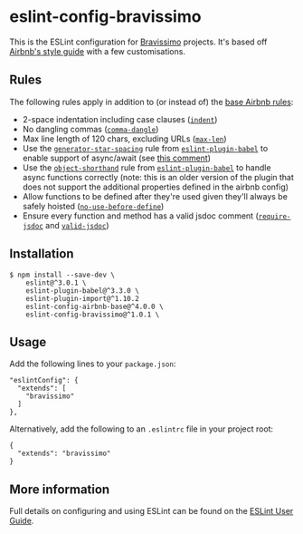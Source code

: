 # eslint-config-bravissimo

This is the ESLint configuration for [Bravissimo](http://bravissimolabs.com) projects. It's based off [Airbnb's style guide](https://github.com/airbnb/javascript) with a few customisations.

## Rules

The following rules apply in addition to (or instead of) the [base Airbnb rules](https://github.com/airbnb/javascript):

- 2-space indentation including case clauses ([`indent`](http://eslint.org/docs/rules/indent))  
- No dangling commas ([`comma-dangle`](http://eslint.org/docs/rules/comma-dangle))  
- Max line length of 120 chars, excluding URLs ([`max-len`](http://eslint.org/docs/rules/max-len))  
- Use the [`generator-star-spacing`](http://eslint.org/docs/rules/generator-star-spacing) rule from [`eslint-plugin-babel`](https://github.com/babel/eslint-plugin-babel) to enable support of async/await (see [this comment](https://github.com/eslint/eslint/issues/6528#issuecomment-228324958))  
- Use the [`object-shorthand`](http://eslint.org/docs/rules/object-shorthand) rule from [`eslint-plugin-babel`](https://github.com/babel/eslint-plugin-babel) to handle async functions correctly (note: this is an older version of the plugin that does not support the additional properties defined in the airbnb config)
- Allow functions to be defined after they're used given they'll always be safely hoisted ([`no-use-before-define`](http://eslint.org/docs/rules/no-use-before-define))  
- Ensure every function and method has a valid jsdoc comment ([`require-jsdoc`](http://eslint.org/docs/rules/require-jsdoc) and [`valid-jsdoc`](http://eslint.org/docs/rules/valid-jsdoc))  

## Installation

    $ npm install --save-dev \
        eslint@^3.0.1 \
        eslint-plugin-babel@^3.3.0 \
        eslint-plugin-import@^1.10.2
        eslint-config-airbnb-base@^4.0.0 \
        eslint-config-bravissimo@^1.0.1 \

## Usage

Add the following lines to your `package.json`:

    "eslintConfig": {
      "extends": [
        "bravissimo"
      ]
    },

Alternatively, add the following to an `.eslintrc` file in your project root:

    {
      "extends": "bravissimo"
    }

## More information

Full details on configuring and using ESLint can be found on the [ESLint User Guide](http://eslint.org/docs/user-guide/).
